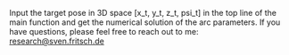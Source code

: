 Input the target pose in 3D space [x_t, y_t, z_t, psi_t] in the top line of the main function and get the numerical solution of the arc parameters.
If you have questions, please feel free to reach out to me: research@sven.fritsch.de
